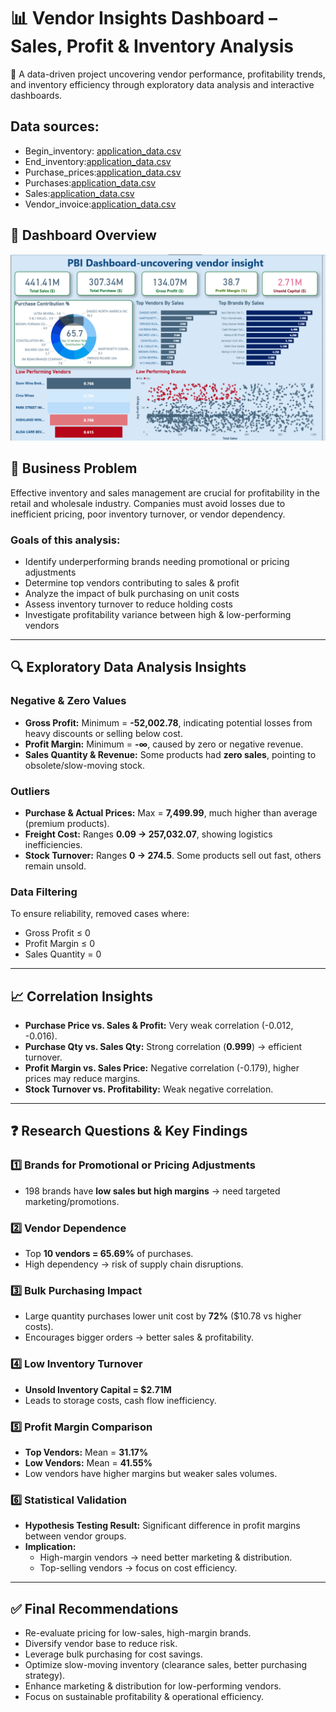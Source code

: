 # 📊 Vendor Insights Dashboard – Sales, Profit & Inventory Analysis
🔎 A data-driven project uncovering vendor performance, profitability trends, and inventory efficiency through exploratory data analysis and interactive dashboards.

## Data sources:
- Begin_inventory: [application_data.csv]()
- End_inventory:[application_data.csv]()
- Purchase_prices:[application_data.csv]()
- Purchases:[application_data.csv]()
- Sales:[application_data.csv]()
- Vendor_invoice:[application_data.csv]()

## 📌 Dashboard Overview  
![PBI Dashboard - Vendor Insights](https://github.com/maheshyadavbattu/Vendor-Performance-Analytics-using-SQL-python-EDA-powerBI/blob/main/Dashboard%20View.png.png)  

## 🚀 Business Problem  

Effective inventory and sales management are crucial for profitability in the retail and wholesale industry. Companies must avoid losses due to inefficient pricing, poor inventory turnover, or vendor dependency.  

### Goals of this analysis:  
- Identify underperforming brands needing promotional or pricing adjustments  
- Determine top vendors contributing to sales & profit  
- Analyze the impact of bulk purchasing on unit costs  
- Assess inventory turnover to reduce holding costs  
- Investigate profitability variance between high & low-performing vendors  

---

## 🔍 Exploratory Data Analysis Insights  

### Negative & Zero Values  
- **Gross Profit:** Minimum = **-52,002.78**, indicating potential losses from heavy discounts or selling below cost.  
- **Profit Margin:** Minimum = **-∞**, caused by zero or negative revenue.  
- **Sales Quantity & Revenue:** Some products had **zero sales**, pointing to obsolete/slow-moving stock.  

### Outliers  
- **Purchase & Actual Prices:** Max = **7,499.99**, much higher than average (premium products).  
- **Freight Cost:** Ranges **0.09 → 257,032.07**, showing logistics inefficiencies.  
- **Stock Turnover:** Ranges **0 → 274.5**. Some products sell out fast, others remain unsold.  

### Data Filtering  
To ensure reliability, removed cases where:  
- Gross Profit ≤ 0  
- Profit Margin ≤ 0  
- Sales Quantity = 0  

---

## 📈 Correlation Insights  
- **Purchase Price vs. Sales & Profit:** Very weak correlation (-0.012, -0.016).  
- **Purchase Qty vs. Sales Qty:** Strong correlation (**0.999**) → efficient turnover.  
- **Profit Margin vs. Sales Price:** Negative correlation (-0.179), higher prices may reduce margins.  
- **Stock Turnover vs. Profitability:** Weak negative correlation.  

---

## ❓ Research Questions & Key Findings  

### 1️⃣ Brands for Promotional or Pricing Adjustments  
- 198 brands have **low sales but high margins** → need targeted marketing/promotions.  

### 2️⃣ Vendor Dependence  
- Top **10 vendors = 65.69%** of purchases.  
- High dependency → risk of supply chain disruptions.  

### 3️⃣ Bulk Purchasing Impact  
- Large quantity purchases lower unit cost by **72%** ($10.78 vs higher costs).  
- Encourages bigger orders → better sales & profitability.  

### 4️⃣ Low Inventory Turnover  
- **Unsold Inventory Capital = $2.71M**  
- Leads to storage costs, cash flow inefficiency.  

### 5️⃣ Profit Margin Comparison  
- **Top Vendors:** Mean = **31.17%**  
- **Low Vendors:** Mean = **41.55%**  
- Low vendors have higher margins but weaker sales volumes.  

### 6️⃣ Statistical Validation  
- **Hypothesis Testing Result:** Significant difference in profit margins between vendor groups.  
- **Implication:**  
  - High-margin vendors → need better marketing & distribution.  
  - Top-selling vendors → focus on cost efficiency.  

---

## ✅ Final Recommendations  

- Re-evaluate pricing for low-sales, high-margin brands.  
- Diversify vendor base to reduce risk.  
- Leverage bulk purchasing for cost savings.  
- Optimize slow-moving inventory (clearance sales, better purchasing strategy).  
- Enhance marketing & distribution for low-performing vendors.  
- Focus on sustainable profitability & operational efficiency.  
